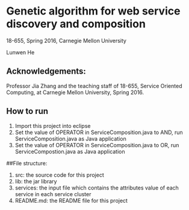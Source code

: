 # Genetic algorithm for web service discovery and composition

18-655, Spring 2016, Carnegie Mellon University  

Lunwen He


Acknowledgements:
---------------------------------------------------------
Professor Jia Zhang and the teaching staff of 18-655,
Service Oriented Computing, at Carnegie Mellon University, Spring 2016.


## How to run
1. Import this project into eclipse
2. Set the value of OPERATOR in ServiceComposition.java to AND, run ServiceComposition.java as Java application
3. Set the value of OPERATOR in ServiceComposition.java to OR, run ServiceCompostion.java as Java application

##File structure:
1. src: the source code for this project
2. lib: the jar library
3. services: the input file which contains the attributes value of each service in each service cluster
4. README.md: the README file for this project

